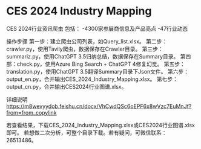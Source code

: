 # CES 2024 Industry Mapping

CES 2024行业资讯爬虫
包括：
-4300家参展商信息及产品亮点
-47行业动态

操作步骤
第一步：建立爬虫公司列表，如Query_list.xlsx。
第二步：crawler.py，使用Tavily爬虫，数据保存在Crawler目录。
第三步：summariz.py，使用ChatGPT 3.5归纳总结，数据保存在Summary目录。
第四部：check.py，使用Azure Bing Search + ChatGPT 4修复幻觉。
第五步：translation.py，使用ChatGPT 3.5翻译Summary目录下Json文件。
第六步：output_en.py，合并输出CES_2024_Industry_Mapping.xlsx。
第七步：output_cn.py，合并输出CES2024行业图谱.xlsx。

详细说明
https://m8wevyydob.feishu.cn/docx/VhCwdQSc6oEPF6x8wVzc7EuMnJf?from=from_copylink

若查看结果，下载CES_2024_Industry_Mapping.xlsx或CES2024行业图谱.xlsx即可。
若想做二次分析，可整个目录下载。若有疑问，可微信联系：26513486。

